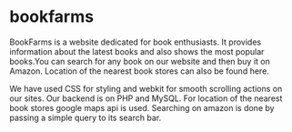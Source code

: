 # bookfarms

BookFarms is a website dedicated for book enthusiasts. It provides information about the latest books and also shows the most popular books.You can search for any book on our website and then buy it on Amazon.  Location of the nearest book stores can also be found here.

We have used CSS for styling and webkit for smooth scrolling actions on our sites.
Our backend is on PHP and MySQL. For location of the nearest book stores google maps api is used. Searching on amazon is done by passing a simple query to its search bar.
